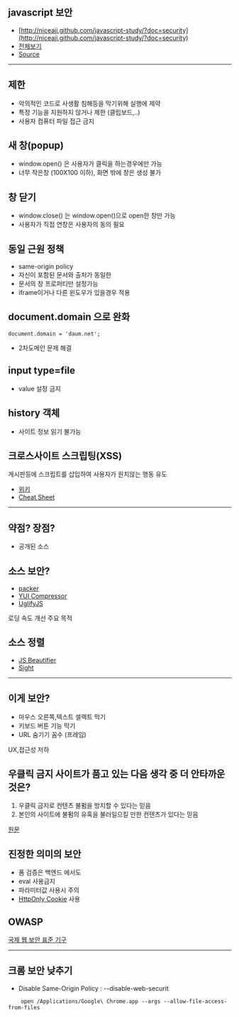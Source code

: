 ## javascript 보안

* [http://niceaji.github.com/javascript-study/?doc=security](http://niceaji.github.com/javascript-study/?doc=security)
* [전체보기](https://github.com/niceaji/javascript-study/blob/gh-pages/doc/security.md)
* [Source](https://github.com/niceaji/javascript-study)

***

## 제한

* 악의적인 코드로 사생활 침해등을 막기위해 실행에 제약
* 특정 기능을 지원하지 않거나 제한 (클립보드,..)
* 사용자 컴퓨터 파일 접근 금지 

## 새 창(popup)

* window.open() 은 사용자가 클릭을 하는경우에만 가능
* 너무 작은창 (100X100 이하), 화면 밖에 창은 생성 불가

## 창 닫기

* window.close() 는 window.open()으로 open한 창만 가능 
* 사용자가 직접 연창은 사용자의 동의 필요

## 동일 근원 정책

* same-origin policy 
* 자신이 포함된 문서와 출처가 동일한 
* 문서의 창 프로퍼티만 설정가능 
* iframe이거나 다른 윈도우가 있을경우 적용 

## document.domain 으로 완화 

    document.domain = 'daum.net';

* 2차도메인 문제 해결 

## input type=file

* value 설정 금지

## history 객체

* 사이트 정보 읽기 불가능


## 크로스사이트 스크립팅(XSS)

게시판등에 스크립트를 삽입하여 사용자가 원치않는 행동 유도 

* [위키](http://ko.wikipedia.org/wiki/%EC%82%AC%EC%9D%B4%ED%8A%B8_%EA%B0%84_%EC%8A%A4%ED%81%AC%EB%A6%BD%ED%8C%85)
* [Cheat Sheet](https://www.owasp.org/index.php/XSS_Filter_Evasion_Cheat_Sheet)

***

## 약점? 장점?

* 공개된 소스 

## 소스 보안?

* [packer](http://dean.edwards.name/packer/)
* [YUI Compressor](http://yui.github.com/yuicompressor/)
* [UglifyJS](https://github.com/mishoo/UglifyJS)

로딩 속도 개선 주요 목적 

## 소스 정렬

* [JS Beautifier](http://jsbeautifier.org/)
* [Sight](https://chrome.google.com/webstore/detail/sight/epmaefhielclhlnmjofcdapbeepkmggh)

***


## 이게 보안? 

* 마우스 오른쪽,텍스트 셀렉트 막기
* 키보드 버튼 기능 막기
* URL 숨기기 꼼수 (프레임)

UX,접근성 저하

## 우클릭 금지 사이트가 품고 있는 다음 생각 중 더 안타까운 것은?

1. 우클릭 금지로 컨텐츠 불펌을 방지할 수 있다는 믿음 
2. 본인의 사이트에 불펌의 유혹을 불러일으킬 만한 컨텐츠가 있다는 믿음


[원문](https://twitter.com/txtry/status/312096953892732928)

## 진정한 의미의 보안

* 폼 검증은 백엔드 에서도
* eval 사용금지 
* 파라미터값 사용시 주의 
* [HttpOnly Cookie](https://www.owasp.org/index.php/HttpOnly) 사용 


## OWASP

[국제 웹 보안 표준 기구](http://ko.wikipedia.org/wiki/OWASP)

*** 

## 크롬 보안 낮추기 

* Disable Same-Origin Policy : --disable-web-securit

```
    open /Applications/Google\ Chrome.app --args --allow-file-access-from-files
```


























